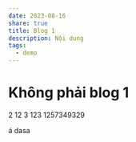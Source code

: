 ```yaml
---
date: 2023-08-16
share: true
title: Blog 1
description: Nội dung
tags:
  - demo
---
```

# Không phải blog 1
2
12
3
123
1257349329

á
dasa
